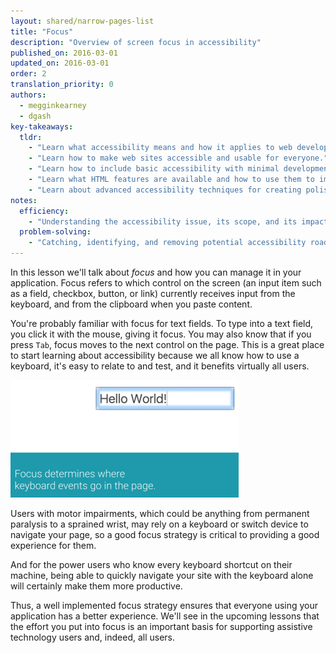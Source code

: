 ```yaml
---
layout: shared/narrow-pages-list
title: "Focus"
description: "Overview of screen focus in accessibility"
published_on: 2016-03-01
updated_on: 2016-03-01
order: 2
translation_priority: 0
authors:
  - megginkearney
  - dgash
key-takeaways:
  tldr: 
    - "Learn what accessibility means and how it applies to web development."
    - "Learn how to make web sites accessible and usable for everyone."
    - "Learn how to include basic accessibility with minimal development impace."
    - "Learn what HTML features are available and how to use them to improve accessibility."
    - "Learn about advanced accessibility techniques for creating polished accessibility experiences."
notes:
  efficiency:
    - "Understanding the accessibility issue, its scope, and its impact can make you a better web developer."
  problem-solving:
    - "Catching, identifying, and removing potential accessibility roadblocks before they happen can improve your development process and reduce maintenance requirements."
---
```


In this lesson we'll talk about *focus* and how you can manage it in your application. Focus refers to which control on the screen (an input item such as a field, checkbox, button, or link) currently receives input from the keyboard, and from the clipboard when you paste content.

You're probably familiar with focus for text fields. To type into a text field, you click it with the mouse, giving it focus. You may also know that if you press `Tab`, focus moves to the next control on the page. This is a great place to start learning about accessibility because we all know how to use a keyboard, it's easy to relate to and test, and it benefits virtually all users. 

![Keyboard focus](imgs/keyboard-focus.png)

Users with motor impairments, which could be anything from permanent paralysis to a sprained wrist, may rely on a keyboard or switch device to navigate your page, so a good focus strategy is critical to providing a good experience for them.

And for the power users who know every keyboard shortcut on their machine, being able to quickly navigate your site with the keyboard alone will certainly make them more productive.

Thus, a well implemented focus strategy ensures that everyone using your application has a better experience. We'll see in the upcoming lessons that the effort you put into focus is an important basis for supporting assistive technology users and, indeed, all users.
